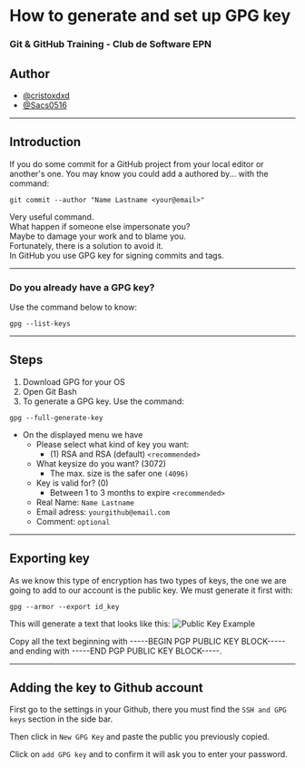 # How to generate and set up GPG key

### Git & GitHub Training - Club de Software EPN

## Author
- [@cristoxdxd](https://www.github.com/cristoxdxd)
- [@Sacs0516](https://github.com/Sacs0516)

---

## Introduction

If you do some commit for a GitHub project from your local editor or another's one. You may know you could add a authored by... with the command:
```
git commit --author "Name Lastname <your@email>" 
```   
Very useful command.  
What happen if someone else impersonate you?  
Maybe to damage your work and to blame you.  
Fortunately, there is a solution to avoid it.  
In GitHub you use GPG key for signing commits and tags.

---

### **Do you already have a GPG key?**
Use the command below to know:
```
gpg --list-keys
```

---

## Steps

1. Download GPG for your OS
2. Open Git Bash
3. To generate a GPG key. Use the command:
```
gpg --full-generate-key
```
* On the displayed menu we have  
    * Please select what kind of key you want:
        * (1) RSA and RSA (default) `<recommended>`
    * What keysize do you want? (3072)
        * The max. size is the safer one `(4096)`
    * Key is valid for? (0)
        * Between 1 to 3 months to expire `<recommended>`
    * Real Name: `Name Lastname`
    * Email adress: `yourgithub@email.com`
    * Comment: `optional`

---

## Exporting key

As we know this type of encryption has two types of keys, the one we are going to add to our account is the public key. We must generate it first with:
```
gpg --armor --export id_key
```
This will generate a text that looks like this:
![Public Key Example](https://docs.gitlab.com/ee/user/project/repository/gpg_signed_commits/img/profile_settings_gpg_keys_paste_pub.png)

Copy all the text beginning with -----BEGIN PGP PUBLIC KEY BLOCK----- and ending with -----END PGP PUBLIC KEY BLOCK-----.

---

## Adding the key to Github account

First go to the settings in your Github, there you must find the `SSH and GPG keys` section in the side bar.

Then click in `New GPG Key` and paste the public you previously copied.

Click on `add GPG key` and to confirm it will ask you to enter your password.